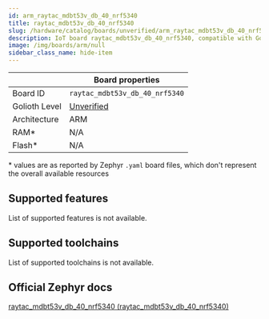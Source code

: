 ```yaml
---
id: arm_raytac_mdbt53v_db_40_nrf5340
title: raytac_mdbt53v_db_40_nrf5340
slug: /hardware/catalog/boards/unverified/arm_raytac_mdbt53v_db_40_nrf5340
description: IoT board raytac_mdbt53v_db_40_nrf5340, compatible with Golioth at unverified level.
image: /img/boards/arm/null
sidebar_class_name: hide-item
---
```


[//]: # (This is an auto-generated file, do not edit! Changes to it will be lost upon re-generation)



|                | Board properties     |
| -------------  | -------------------- |
| Board ID       | `raytac_mdbt53v_db_40_nrf5340` |
| Golioth Level  | [Unverified](/hardware#unverified-boards) |
| Architecture   | ARM |
| RAM*           | N/A |
| Flash*         | N/A |

\* values are as reported by Zephyr `.yaml` board files, which don't represent the overall available resources



## Supported features

List of supported features is not available.

## Supported toolchains

List of supported toolchains is not available.

## Official Zephyr docs

[raytac_mdbt53v_db_40_nrf5340 (raytac_mdbt53v_db_40_nrf5340)](https://docs.zephyrproject.org/latest/boards/arm/raytac_mdbt53v_db_40_nrf5340/doc/index.html)
